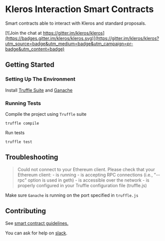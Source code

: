 # Kleros Interaction Smart Contracts

Smart contracts able to interact with Kleros and standard proposals.

[![Join the chat at https://gitter.im/kleros/kleros](https://badges.gitter.im/kleros/kleros.svg)](https://gitter.im/kleros/kleros?utm_source=badge&utm_medium=badge&utm_campaign=pr-badge&utm_content=badge)

## Getting Started

### Setting Up The Environment

Install [Truffle Suite](https://truffleframework.com/) and [Ganache](https://truffleframework.com/ganache)

### Running Tests

Compile the project using `Truffle` suite
```
truffle compile
```
Run tests
```
truffle test
```

## Troubleshooting
> Could not connect to your Ethereum client. Please check that your Ethereum client:
    - is running
    - is accepting RPC connections (i.e., "--rpc" option is used in geth)
    - is accessible over the network
    - is properly configured in your Truffle configuration file (truffle.js)

Make sure `Ganache` is running on the port specified in `truffle.js`

## Contributing

See [smart contract guidelines.](https://github.com/kleros/kleros/wiki/Guidelines-contracts)

You can ask for help on [slack](https://slack.kleros.io/).
